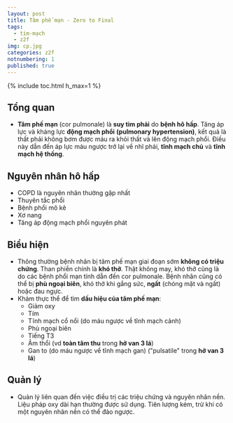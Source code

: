 ```yaml
---
layout: post
title: Tâm phế mạn - Zero to Final
tags:
  - tim-mạch
  - z2f
img: cp.jpg
categories: z2f
notnumbering: 1
published: true
---
```


{% include toc.html h_max=1 %} 

## Tổng quan
- **Tâm phế mạn** (cor pulmonale) là **suy tim phải** do **bệnh hô hấp**. Tăng áp lực và kháng lực **động mạch phổi** **(pulmonary hypertension)**, kết quả là thất phải không bơm được máu ra khỏi thất và lên động mạch phổi. Điều này dẫn đến áp lực máu ngược trở lại về nhĩ phải, **tĩnh mạch chủ** và **tĩnh mạch hệ thống**.

## Nguyên nhân hô hấp
- COPD là nguyên nhân thường gặp nhất
- Thuyên tắc phổi
- Bệnh phổi mô kẽ
- Xơ nang
- Tăng áp động mạch phổi nguyên phát

## Biểu hiện
- Thông thường bệnh nhân bị tâm phế mạn giai đoạn sớm **không có triệu chứng**. Than phiền chính là **khó thở**. Thật không may, khó thở cũng là do các bệnh phổi mạn tính dẫn đến cor pulmonale. Bệnh nhân cũng có thể bị **phù ngoại biên**, khó thở khi gắng sức, **ngất** (chóng mặt và ngất) hoặc đau ngực.
- Khám thực thể để tìm **dấu hiệu của tâm phế mạn**:
	- Giảm oxy
	- Tím
	- Tĩnh mạch cổ nổi (do máu ngược về tĩnh mạch cảnh)
	- Phù ngoại biên
	- Tiếng T3
	- Âm thổi (vd **toàn tâm thu** trong **hở van 3 lá**) 
	- Gan to (do máu ngược về tĩnh mạch gan) ("pulsatile" trong **hở van 3 lá**)

## Quản lý
- Quản lý liên quan đến việc điều trị các triệu chứng và nguyên nhân nền. Liệu pháp oxy dài hạn thường được sử dụng. Tiên lượng kém, trừ khi có một nguyên nhân nền có thể đảo ngược.